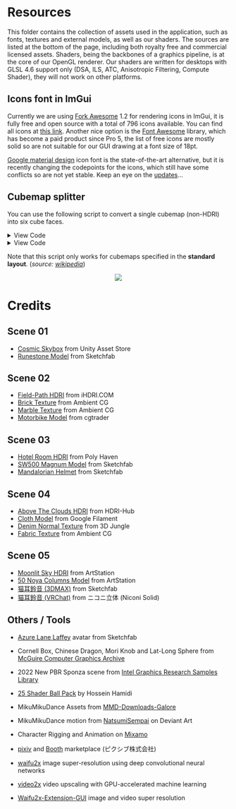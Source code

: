 # Resources

This folder contains the collection of assets used in the application, such as fonts, textures and external models, as well as our shaders. The sources are listed at the bottom of the page, including both royalty free and commercial licensed assets. Shaders, being the backbones of a graphics pipeline, is at the core of our OpenGL renderer. Our shaders are written for desktops with GLSL 4.6 support only (DSA, ILS, ATC, Anisotropic Filtering, Compute Shader), they will not work on other platforms.

## Icons font in ImGui

Currently we are using [Fork Awesome](https://forkaweso.me/Fork-Awesome/) 1.2 for rendering icons in ImGui, it is fully free and open source with a total of 796 icons available. You can find all icons at [this link](https://forkaweso.me/Fork-Awesome/icons/). Another nice option is the [Font Awesome](https://fontawesome.com/) library, which has become a paid product since Pro 5, the list of free icons are mostly solid so are not suitable for our GUI drawing at a font size of 18pt.

[Google material design](https://fonts.google.com/icons) icon font is the state-of-the-art alternative, but it is recently changing the codepoints for the icons, which still have some conflicts so are not yet stable. Keep an eye on the [updates](https://github.com/google/material-design-icons)...

## Cubemap splitter

You can use the following script to convert a single cubemap (non-HDRI) into six cube faces.

<details>
<summary>View Code</summary>

```python3
#!/usr/bin/env python

from PIL import Image
import os, subprocess, sys

faces = {
    'posx': (2,1), 'posy': (1,0), 'posz': (1,1),
    'negx': (0,1), 'negy': (1,2), 'negz': (3,1)
}

path = os.path.abspath("") + "\\"

def process_image(filename):
    extension = filename.split(".")[-1].lower()
    if extension not in ('jpg', 'png'):
        sys.exit("Error: image extension is not supported...")

    print("Info: loading image from disk:", os.path.join(path, filename), "...")

    img = Image.open(os.path.join(path, filename))
    size = img.size[0] / 4

    if (img.size[1] / 3) != size:
        sys.exit("Error: non-standard cubemap layout...")

    print("Info: image successfully loaded, face size =", size)

    for face, coord in faces.items():
        area = [coord[0], coord[1], coord[0] + 1, coord[1] + 1]
        area = [size * _ for _ in area]
        target = face + '.' + extension

        try:
            print("Info: converting face:", target, "...")
            square = img.crop(area)
            square.save(os.path.join(path, target))
        except:
            print("Error: failed to convert face:", target)

if __name__ == "__main__":
    for filename in sys.argv[1:]:
        try:
            process_image(filename)
            print("Convertion complete! :D")
        except:
            print("Error: failed to split cubemap: ", filename)
            print("Usage: python cubemap_spliter.py skybox1.png skybox2.jpg")

```
</details>

<details>
<summary>View Code</summary>

```bash
python --version    # require python 3
pip install Pillow  # require PIL

cd downloads  # directory of your image file
python cubemap_spliter.py cubemap.png
```
</details>

Note that this script only works for cubemaps specified in the __standard layout__. (_source: [wikipedia](https://en.wikipedia.org/wiki/Cube_mapping)_)

<p align="center">
  <img src="https://upload.wikimedia.org/wikipedia/commons/e/ea/Cube_map.svg">
</p>

# Credits

## Scene 01

- [Cosmic Skybox](https://assetstore.unity.com/packages/2d/textures-materials/sky/skybox-series-free-103633) from Unity Asset Store
- [Runestone Model](https://sketchfab.com/3d-models/runestone-1aa38beb0c3049a188edf2096a9731fb) from Sketchfab

## Scene 02

- [Field-Path HDRI](https://ihdri.com/interactive-hdri-skies/2021-June-HDRI-Skies/Field-Path-Steinbacher-Street-Georgensgm%c3%bcnd-Interactive/index.html) from iHDRI.COM
- [Brick Texture](https://ambientcg.com/view?id=Bricks072) from Ambient CG
- [Marble Texture](https://ambientcg.com/view?id=Marble020) from Ambient CG
- [Motorbike Model](https://www.cgtrader.com/free-3d-models/car/racing-car/bike1) from cgtrader

## Scene 03

- [Hotel Room HDRI](https://polyhaven.com/a/hotel_room) from Poly Haven
- [SW500 Magnum Model](https://sketchfab.com/3d-models/smith-wesson-500-magnum-f7dbf63385644ab290b0f56428dcfde6) from Sketchfab
- [Mandalorian Helmet](https://sketchfab.com/3d-models/the-mandalorian-helmet-1d606adf659849c794a85bca69045c4b) from Sketchfab

## Scene 04

- [Above The Clouds HDRI](https://www.3dart.it/en/download-free-hdri-cloud/) from HDRI-Hub
- [Cloth Model](https://github.com/google/filament/tree/main/assets/models/cloth) from Google Filament
- [Denim Normal Texture](https://3djungle.net/textures/denim/6600/) from 3D Jungle
- [Fabric Texture](https://ambientcg.com/view?id=Fabric055) from Ambient CG

## Scene 05

- [Moonlit Sky HDRI](https://www.artstation.com/marketplace/p/wnXb/8k-night-sky-hdri-sequence) from ArtStation
- [50 Noya Columns Model](https://www.artstation.com/marketplace/p/kxb9z/50-noya-column-basemeshes) from ArtStation
- [猫耳鈴音 (3DMAX)](https://sketchfab.com/3d-models/nekomimi-suzune-2c7c7425701e457c9a5d4a161ca9d862) from Sketchfab
- [猫耳鈴音 (VRChat)](https://3d.nicovideo.jp/works/td35906) from ニコニ立体 (Niconi Solid)

## Others / Tools

- [Azure Lane Laffey](https://sketchfab.com/3d-models/azure-lane-laffey-68b133ee14714483ae0ad19573142f09) avatar from Sketchfab
- Cornell Box, Chinese Dragon, Mori Knob and Lat-Long Sphere from [McGuire Computer Graphics Archive](https://www.casual-effects.com/data/index.html)
- 2022 New PBR Sponza scene from [Intel Graphics Research Samples Library](https://www.intel.com/content/www/us/en/developer/topic-technology/graphics-research/samples.html)
- [25 Shader Ball Pack](https://flippednormals.com/downloads/25-shader-ball-pack/) by Hossein Hamidi

- MikuMikuDance Assets from [MMD-Downloads-Galore](https://www.deviantart.com/mmd-downloads-galore/gallery/)
- MikuMikuDance motion from [NatsumiSempai](https://www.deviantart.com/natsumisempai) on Deviant Art
- Character Rigging and Animation on [Mixamo](https://www.mixamo.com/#/)
- [pixiv](https://www.pixiv.net/) and [Booth](https://booth.pm/ja) marketplace (ピクシブ株式会社)

- [waifu2x](https://github.com/nagadomi/waifu2x) image super-resolution using deep convolutional neural networks
- [video2x](https://github.com/k4yt3x/video2x) video upscaling with GPU-accelerated machine learning
- [Waifu2x-Extension-GUI](https://github.com/neo-mashiro/Waifu2x-Extension-GUI) image and video super resolution